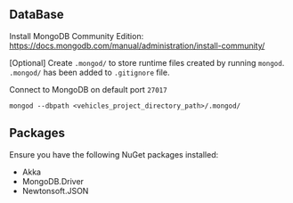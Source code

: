 ﻿
## DataBase

Install MongoDB Community Edition:
https://docs.mongodb.com/manual/administration/install-community/

[Optional] Create `.mongod/` to store runtime files created by running `mongod`.
`.mongod/` has been added to `.gitignore` file.

Connect to MongoDB on default port `27017`

```
mongod --dbpath <vehicles_project_directory_path>/.mongod/

```

## Packages
Ensure you have the following NuGet packages installed:
- Akka
- MongoDB.Driver
- Newtonsoft.JSON
